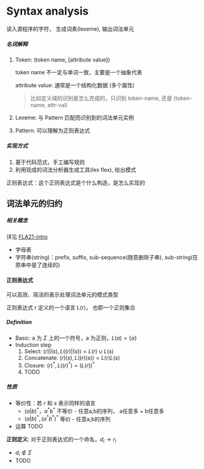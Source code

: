 # Syntax analysis

读入源程序的字符， 生成词素(lexeme), 输出词法单元 

##### 名词解释

1. Token: (token name, [attribute value])

    token name 不一定与单词一致，主要是一个抽象代表
    
    attribute value: 通常是一个结构化数据 (多个属性)
    > 比如定义域的识别是怎么完成的，只识别 token-name, 还是 (token-name, attr-val)
2. Lexeme: 与 Pattern 匹配而识别到的词法单元实例
3. Pattern: 可以理解为正则表达式

##### 实现方式

1. 基于代码范式，手工编写规则
2. 利用现成的词法分析器生成工具(lex flex), 给出模式

正则表达式：这个正则表达式是个什么构造，是怎么实现的

## 词法单元的归约

##### 相关概念

详见 [FLA21-intro](../FLA21/Intro.md)

- 字母表
- 字符串(string)：prefix, suffix, sub-sequence(随意删除子串), sub-string(在原串中是了连续的)

#### 正则表达式

可以高效、简洁的表示处理词法单元的模式类型

正则表达式 r 定义的一个语言 L(r)， 也即一个正则集合

##### Definition

- Basic: a 为 $\Sigma$ 上的一个符号，a 为正则，$L(a) = \{a\}$
- Induction step
    1. Select: $(r) | (s), L((r)|(s)) = L(r)\cup L(s)$
    2. Concatenate: $(r)(s), L((r)(s)) = L(r)L(s)$
    3. Closure: $(r)^*, L((r)^*) = (L(r))^*$
    4. TODO

##### 性质

- 等价性：若 $r$ 和 $s$ 表示同样的语言
    - $(a|b)^*， a^*b^*$ 不等价 - 任意a,b的序列， a任意多 + b任意多
    - $(a|b)^*, (a^*b^*)^*$ 等价 - 任意a,b的序列
- 运算 TODO

**正则定义**: 对于正则表达式的一个命名，$d_i \to r_i$
- $d_i \not \in \Sigma$
- TODO